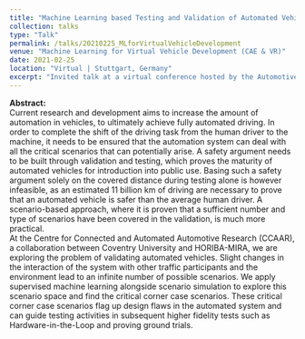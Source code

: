 ```yaml
---
title: "Machine Learning based Testing and Validation of Automated Vehicles"
collection: talks
type: "Talk"
permalink: /talks/20210225_MLforVirtualVehicleDevelopment
venue: "Machine Learning for Virtual Vehicle Development (CAE & VR)"
date: 2021-02-25
location: "Virtual | Stuttgart, Germany"
excerpt: "Invited talk at a virtual conference hosted by the Automotive Solution Center for Simulation e.V., Stuttgart"
---
```


**Abstract:**  
Current research and development aims to increase the amount of automation in vehicles, to ultimately achieve fully automated driving. In order to complete the shift of the driving task from the human driver to the machine, it needs to be ensured that the automation system can deal with all the critical scenarios that can potentially arise. A safety argument needs to be built through validation and testing, which proves the maturity of automated vehicles for introduction into public use. Basing such a safety argument solely on the covered distance during testing alone is however infeasible, as an estimated 11 billion km of driving are necessary to prove that an automated vehicle is safer than the average human driver. A scenario-based approach, where it is proven that a sufficient number and type of scenarios have been covered in the validation, is much more practical.  
At the Centre for Connected and Automated Automotive Research (CCAAR), a collaboration between Coventry University and HORIBA-MIRA, we are exploring the problem of validating automated vehicles. Slight changes in the interaction of the system with other traffic participants and the environment lead to an infinite number of possible scenarios. We apply supervised machine learning alongside scenario simulation to explore this scenario space and find the critical corner case scenarios. These critical corner case scenarios flag up design flaws in the automated system and can guide testing activities in subsequent higher fidelity tests such as Hardware-in-the-Loop and proving ground trials. 
